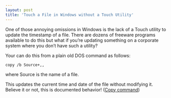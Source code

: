 ```yaml
---
layout: post
title: 'Touch a File in Windows without a Touch Utility'
---
```

One of those annoying omissions in Windows is the lack of a Touch utility to update the timestamp of a file. There are dozens of freeware programs available to do this but what if you’re updating something on a corporate system where you don’t have such a utility?

Your can do this from a plain old DOS command as follows:
    
    copy /b Source+,,

  


where Source is the name of a file. 

This updates the current time and date of the file without modifying it. Believe it or not, this is documented behavior! ([Copy command](http://technet.microsoft.com/en-us/library/bb490886.aspx))
